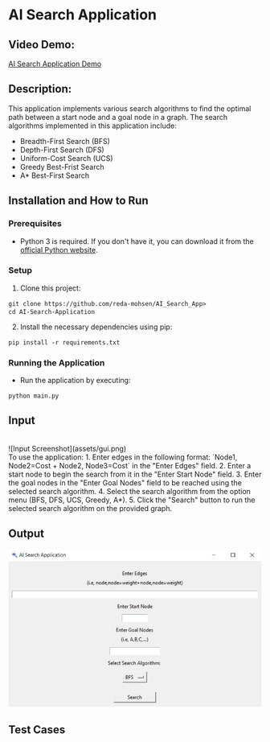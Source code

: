 # AI Search Application

## Video Demo:
[AI Search Application Demo](URL_HERE)

## Description:
This application implements various search algorithms to find the optimal path between a start node and a goal node in a graph. The search algorithms implemented in this application include:
* Breadth-First Search (BFS)
* Depth-First Search (DFS)
* Uniform-Cost Search (UCS)
* Greedy Best-Frist Search
* A* Best-First Search

## Installation and How to Run
### Prerequisites
- Python 3 is required. If you don't have it, you can download it from the [official Python website](https://www.python.org/downloads/).
### Setup
1. Clone this project:
```
git clone https://github.com/reda-mohsen/AI_Search_App>
cd AI-Search-Application
```
2. Install the necessary dependencies using pip:
```
pip install -r requirements.txt
```
### Running the Application
- Run the application by executing:
```
python main.py
```

## Input
<br>
![Input Screenshot](assets/gui.png)
<br>
To use the application:
1. Enter edges in the following format: `Node1, Node2=Cost + Node2, Node3=Cost` in the "Enter Edges" field.
2. Enter a start node to begin the search from it in the "Enter Start Node" field.
3. Enter the goal nodes in the "Enter Goal Nodes" field to be reached using the selected search algorithm.
4. Select the search algorithm from the option menu (BFS, DFS, UCS, Greedy, A*).
5. Click the "Search" button to run the selected search algorithm on the provided graph.

## Output
![Output Screenshot](assets/gui.png)

## Test Cases

